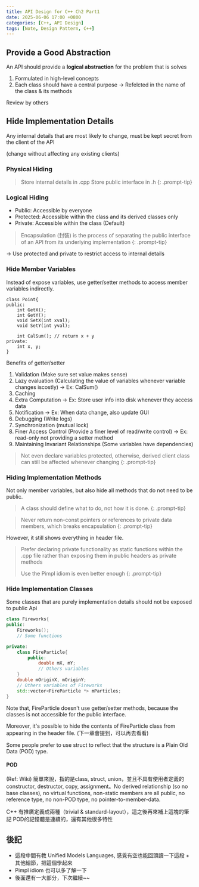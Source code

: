 ```yaml
---
title: API Design for C++ Ch2 Part1
date: 2025-06-06 17:00 +0800 
categories: [C++, API Design]
tags: [Note, Design Pattern, C++]
---
```


## Provide a Good Abstraction

An API should provide a **logical abstraction** for the problem that is solves

1. Formulated in high-level concepts
2. Each class should have a central purpose → Refelcted in the name of the class & its methods

Review by others

## Hide Implementation Details

Any internal details that are most likely to change, must be kept secret from the client of the API

(change without affecting any existing clients)

### Physical Hiding

> Store internal details in .cpp
> Store public interface in .h
{: .prompt-tip}

### Logical Hiding

* Public: Accessible by everyone
* Protected: Accessible within the class and its derived classes only
* Private: Accessible within the class (Default)

> Encapsulation (封裝) is the process of separating the public interface of an API from its underlying implementation
{: .prompt-tip}

→ Use protected and private to restrict access to internal details

### Hide Member Variables

Instead of expose variables, use getter/setter methods to access member variables indirectly.

```cpp=
class Point{
public: 
    int GetX();
    int GetY();
    void SetX(int xval);
    void SetY(int yval);
    
    int CalSum(); // return x + y
private: 
    int x, y;
}
```

Benefits of getter/setter

1. Validation (Make sure set value makes sense)
2. Lazy evaluation (Calculating the value of variables whenever variable changes iscostly) → Ex: CalSum()
3. Caching
4. Extra Computation → Ex: Store user info into disk whenever they access data
5. Notification → Ex: When data change, also update GUI 
6. Debugging (Write logs)
7. Synchronization (mutual lock)
8. Finer Access Control (Provide a finer level of read/write control) → Ex: read-only not providing a setter method
9. Maintaining Invariant Relationships (Some variables have dependencies)

> Not even declare variables protected, otherwise, derived client class can still be affected whenever changing
{: .prompt-tip}

### Hiding Implementation Methods

Not only member variables, but also hide all methods that do not need to be public.

> A class should define what to do, not how it is done.
{: .prompt-tip}

<!------>

> Never return non-const pointers or references to private data members, which breaks encapsulation
{: .prompt-tip}

However, it still shows everything in header file.
> Prefer declaring private functionality as static functions within the .cpp file rather than exposing them in public headers as private methods
>
> Use the Pimpl idiom is even better enough
{: .prompt-tip}

### Hide Implementation Classes

Some classes that are purely implementation details should not be exposed to public Api

```cpp
class Fireworks{
public: 
    Fireworks(); 
    // Some functions 

private: 
    class FireParticle{
        public: 
            double mX, mY; 
            // Others variables
    }
    double mOriginX, mOriginY; 
    // Others variables of Fireworks
    std::vector<FireParticle *> mParticles; 
}
```

Note that, FireParticle doesn't use getter/setter methods, because the classes is not accessible for the public interface.

Moreover, it's possible to hide the contents of FireParticle class from appearing in the header file. (下一章會提到，可以再去看看)

Some people prefer to use struct to reflect that the structure is a Plain Old Data (POD) type.

#### POD

(Ref: Wiki)
簡單來說，指的是class, struct, union，並且不具有使用者定義的constructor, destructor, copy, assignment。No derived relationship (so no base classes), no virtual functions, non-static members are all public, no reference type, no non-POD type, no pointer-to-member-data.

C++ 有推廣定義成兩種（trivial & standard-layout），這之後再來補上這塊的筆記
POD的記憶體是連續的，還有其他很多特性

## 後記

* 這段中間有教 Unified Models Languages, 感覺有空也能回頭讀一下這段 + 其他細節，把這個學起來
* Pimpl idiom 也可以多了解一下
* 後面還有一大部分，下次繼續~~
